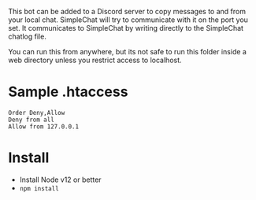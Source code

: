 This bot can be added to a Discord server to copy messages to and from your local chat. SimpleChat will try to communicate with it on the port you set. It communicates to SimpleChat by writing directly to the SimpleChat chatlog file.

You can run this from anywhere, but its not safe to run this folder inside a web directory unless you restrict access to localhost.

# Sample .htaccess

```
Order Deny,Allow
Deny from all
Allow from 127.0.0.1
```

# Install
* Install Node v12 or better
* `npm install`
